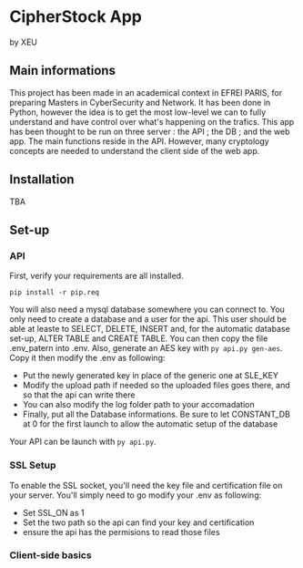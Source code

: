 # CipherStock App
by XEU

## Main informations
This project has been made in an academical context in EFREI PARIS, for preparing Masters in CyberSecurity and Network. It has been done in Python, however the idea is to get the most low-level we can to fully understand and have control over what's happening on the trafics. This app has been thought to be run on three server : the API ; the DB ; and the web app. The main functions reside in the API. However, many cryptology concepts are needed to understand the client side of the web app.

## Installation
TBA

## Set-up
### API
First, verify your requirements are all installed.
```
pip install -r pip.req
```
You will also need a mysql database somewhere you can connect to. You only need to create a database and a user for the api. This user should be able at leaste to SELECT, DELETE, INSERT and, for the automatic database set-up, ALTER TABLE and CREATE TABLE. You can then copy the file .env_patern into .env. Also, generate an AES key with `py api.py gen-aes`. Copy it then modify the .env as following:
 - Put the newly generated key in place of the generic one at SLE_KEY
 - Modify the upload path if needed so the uploaded files goes there, and so that the api can write there
 - You can also modify the log folder path to your accomadation
 - Finally, put all the Database informations. Be sure to let CONSTANT_DB at 0 for the first launch to allow the automatic setup of the database

Your API can be launch with `py api.py`.

### SSL Setup
To enable the SSL socket, you'll need the key file and certification file on your server. You'll simply need to go modify your .env as following:
 - Set SSL_ON as 1
 - Set the two path so the api can find your key and certification
 - ensure the api has the permisions to read those files

### Client-side basics


